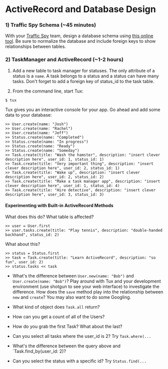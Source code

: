 # ActiveRecord and Database Design

### 1) Traffic Spy Schema (~45 minutes)

With your [Traffic Spy](http://tutorials.jumpstartlab.com/projects/traffic_spy.html) team, design a database schema using [this online tool](http://ondras.zarovi.cz/sql/demo/). Be sure to normalize the database and include foreign keys to show relationships between tables. 

### 2) TaskManager and ActiveRecord (~1-2 hours)

1) Add a new table to task manager for statuses. The only attribute of a status is a `name`. A task belongs to a status and a status can have many tasks. Don't forget to add a foreign key of status_id to the task table. 

2) From the command line, start Tux:

```
$ tux
```

Tux gives you an interactive console for your app. Go ahead and add some data to your database:

```
>> User.create(name: "Josh")
>> User.create(name: "Rachel")
>> User.create(name: "Jeff")
>> Status.create(name: "Completed")
>> Status.create(name: "In progress")
>> Status.create(name: "Ready")
>> Status.create(name: "Someday")
>> Task.create(title: "Wash the hamster", description: "insert clever description here", user_id: 1, status_id: 1)
>> Task.create(title: "Very important thing", description: "insert clever description here", user_id: 2, status_id: 1)
>> Task.create(title: "Wake up", description: "insert clever description here", user_id: 2, status_id: 2)
>> Task.create(title: "Make a task manager app", description: "insert clever description here", user_id: 1, status_id: 4)
>> Task.create(title: "Hire detective", description: "insert clever description here", user_id: 3, status_id: 3)
```

#### Experimenting with Built-in ActiveRecord Methods

What does this do? What table is affected? 

```
>> user = User.first
>> user.tasks.create(title: "Play tennis", description: "double-handed backhand", status_id: 2)
```

What about this?

```
>> status = Status.first
>> task = Task.create(title: "Learn ActiveRecord", description: "so fun", user_id: 2)
>> status.tasks << task
```

* What's the difference between `User.new(name: "Bob")` and `User.create(name: "Bob")`? Play around with Tux and your development environment (use shotgun to see your web interface) to investigate the difference. How does the `save` method play into the relationship between `new` and `create`? You may also want to do some Googling. 

* What kind of object does `Task.all` return? 
* How can you get a count of all of the Users? 
* How do you grab the first Task? What about the last? 
* Can you select all tasks where the user_id is 2? Try `Task.where(...`
* What's the difference between the query above and `Task.find_by(user_id: 2)?
* Can you select the status with a specific id? Try `Status.find(...`
